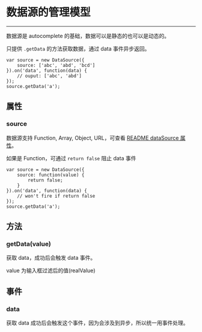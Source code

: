 # 数据源的管理模型

----

数据源是 autocomplete 的基础，数据可以是静态的也可以是动态的。

只提供 `.getData` 的方法获取数据，通过 data 事件异步返回。

```
var source = new DataSource({
    source: ['abc', 'abd', 'bcd']
}).on('data', function(data) {
    // ouput: ['abc', 'abd']
});
source.getData('a');
```


## 属性

### source

数据源支持 Function, Array, Object, URL，可查看 [README dataSource 属性](../index.html)。

如果是 Function，可通过 `return false` 阻止 data 事件

```
var source = new DataSource({
    source: function(value) {
        return false;
    }
}).on('data', function(data) {
    // won't fire if return false
});
source.getData('a');
```

## 方法

### getData(value)

获取 data，成功后会触发 data 事件。

value 为输入框过滤后的值(realValue)

## 事件

### data

获取 data 成功后会触发这个事件，因为会涉及到异步，所以统一用事件处理。
